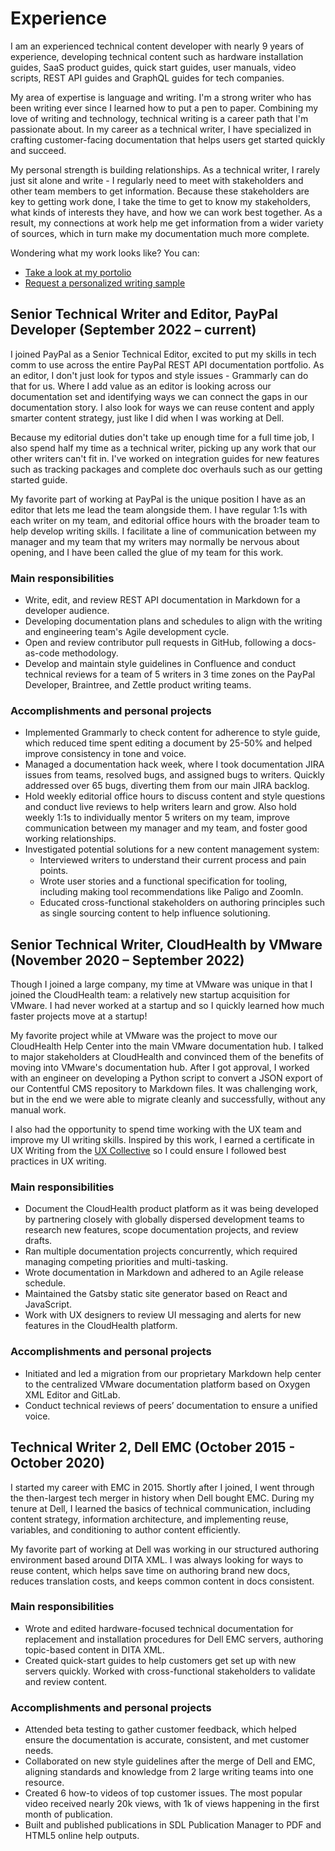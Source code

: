 # Experience

I am an experienced technical content developer with nearly 9 years of experience, developing technical content such as hardware installation guides, SaaS product guides, quick start guides, user manuals, video scripts, REST API guides and GraphQL guides for tech companies.

My area of expertise is language and writing. I'm a strong writer who has been writing ever since I learned how to put a pen to paper. Combining my love of writing and technology, technical writing is a career path that I'm passionate about. In my career as a technical writer, I have specialized in crafting customer-facing documentation that helps users get started quickly and succeed.

My personal strength is building relationships. As a technical writer, I rarely just sit alone and write - I regularly need to meet with stakeholders and other team members to get information. Because these stakeholders are key to getting work done, I take the time to get to know my stakeholders, what kinds of interests they have, and how we can work best together. As a result, my connections at work help me get information from a wider variety of sources, which in turn make my documentation much more complete.

Wondering what my work looks like? You can:
- [Take a look at my portolio]()
- [Request a personalized writing sample]()

## Senior Technical Writer and Editor, PayPal Developer (September 2022 – current)

I joined PayPal as a Senior Technical Editor, excited to put my skills in tech comm to use across the entire PayPal REST API documentation portfolio. As an editor, I don't just look for typos and style issues - Grammarly can do that for us. Where I add value as an editor is looking across our documentation set and identifying ways we can connect the gaps in our documentation story. I also look for ways we can reuse content and apply smarter content strategy, just like I did when I was working at Dell.

Because my editorial duties don't take up enough time for a full time job, I also spend half my time as a technical writer, picking up any work that our other writers can't fit in. I've worked on integration guides for new features such as tracking packages and complete doc overhauls such as our getting started guide.

My favorite part of working at PayPal is the unique position I have as an editor that lets me lead the team alongside them. I have regular 1:1s with each writer on my team, and editorial office hours with the broader team to help develop writing skills. I facilitate a line of communication between my manager and my team that my writers may normally be nervous about opening, and I have been called the glue of my team for this work.

### Main responsibilities

- Write, edit, and review REST API documentation in Markdown for a developer audience.
- Developing documentation plans and schedules to align with the writing and engineering team's Agile development cycle. 
- Open and review contributor pull requests in GitHub, following a docs-as-code methodology. 
- Develop and maintain style guidelines in Confluence and conduct technical reviews for a team of 5 writers in 3 time zones on the PayPal Developer, Braintree, and Zettle product writing teams.

### Accomplishments and personal projects

- Implemented Grammarly to check content for adherence to style guide, which reduced time spent editing a document by 25-50% and helped improve consistency in tone and voice.
- Managed a documentation hack week, where I took documentation JIRA issues from teams, resolved bugs, and assigned bugs to writers. Quickly addressed over 65 bugs, diverting them from our main JIRA backlog.
- Hold weekly editorial office hours to discuss content and style questions and conduct live reviews to help writers learn and grow. Also hold weekly 1:1s to individually mentor 5 writers on my team, improve communication between my manager and my team, and foster good working relationships.
- Investigated potential solutions for a new content management system:
	- Interviewed writers to understand their current process and pain points.
	- Wrote user stories and a functional specification for tooling, including making tool recommendations like Paligo and ZoomIn.
	- Educated cross-functional stakeholders on authoring principles such as single sourcing content to help influence solutioning. 
	
## Senior Technical Writer, CloudHealth by VMware (November 2020 – September 2022)

Though I joined a large company, my time at VMware was unique in that I joined the CloudHealth team: a relatively new startup acquisition for VMware. I had never worked at a startup and so I quickly learned how much faster projects move at a startup!

My favorite project while at VMware was the project to move our CloudHealth Help Center into the main VMware documentation hub. I talked to major stakeholders at CloudHealth and convinced them of the benefits of moving into VMware's documentation hub. After I got approval, I worked with an engineer on developing a Python script to convert a JSON export of our Contentful CMS repository to Markdown files. It was challenging work, but in the end we were able to migrate cleanly and successfully, without any manual work.

I also had the opportunity to spend time working with the UX team and improve my UI writing skills. Inspired by this work, I earned a certificate in UX Writing from the [UX Collective](https://uxdesign.cc/) so I could ensure I followed best practices in UX writing.

### Main responsibilities

- Document the CloudHealth product platform as it was being developed by partnering closely with globally dispersed development teams to research new features, scope documentation projects, and review drafts. 
- Ran multiple documentation projects concurrently, which required managing competing priorities and multi-tasking. 
- Wrote documentation in Markdown and adhered to an Agile release schedule. 
- Maintained the Gatsby static site generator based on React and JavaScript.
- Work with UX designers to review UI messaging and alerts for new features in the CloudHealth platform.

### Accomplishments and personal projects

- Initiated and led a migration from our proprietary Markdown help center to the centralized VMware documentation platform based on Oxygen XML Editor and GitLab.
- Conduct technical reviews of peers’ documentation to ensure a unified voice.

## Technical Writer 2, Dell EMC (October 2015 - October 2020)

I started my career with EMC in 2015. Shortly after I joined, I went through the then-largest tech merger in history when Dell bought EMC. During my tenure at Dell, I learned the basics of technical communication, including content strategy, information architecture, and implementing reuse, variables, and conditioning to author content efficiently. 

My favorite part of working at Dell was working in our structured authoring environment based around DITA XML. I was always looking for ways to reuse content, which helps save time on authoring brand new docs, reduces translation costs, and keeps common content in docs consistent.

### Main responsibilities

- Wrote and edited hardware-focused technical documentation for replacement and installation procedures for Dell EMC servers, authoring topic-based content in DITA XML. 
- Created quick-start guides to help customers get set up with new servers quickly. Worked with cross-functional stakeholders to validate and review content.

### Accomplishments and personal projects

- Attended beta testing to gather customer feedback, which helped ensure the documentation is accurate, consistent, and met customer needs.
- Collaborated on new style guidelines after the merge of Dell and EMC, aligning standards and knowledge from 2 large writing teams into one resource.
- Created 6 how-to videos of top customer issues. The most popular video received nearly 20k views, with 1k of views happening in the first month of publication.
- Built and published publications in SDL Publication Manager to PDF and HTML5 online help outputs.


